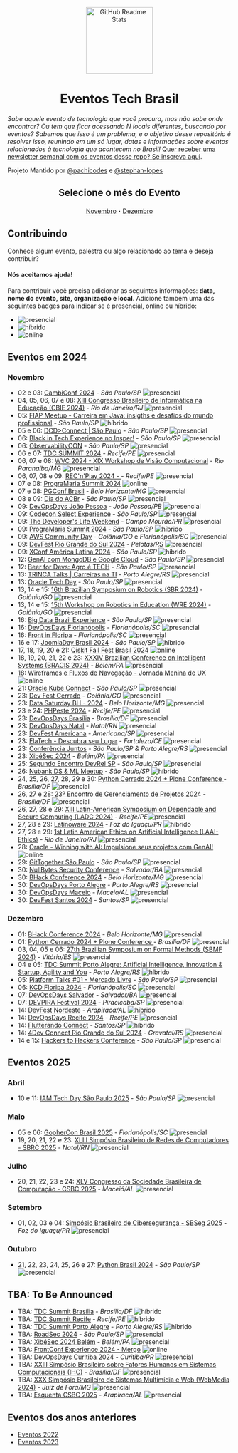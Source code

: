 <p class="header" align="center">
 <img width="150px" src="https://raw.githubusercontent.com/Abacatinhos/agenda-tech-brasil/main/assets/abacatinhos.svg" align="center" alt="GitHub Readme Stats" />
 <h1 align="center">Eventos Tech Brasil</h1> 
</p>

_Sabe aquele evento de tecnologia que você procura, mas não sabe onde encontrar? Ou tem que ficar acessando N locais diferentes, buscando por eventos? Sabemos que isso é um problema, e o objetivo desse repositório é resolver isso, reunindo em um só lugar, datas e informações sobre eventos relacionados à tecnologia que acontecem no Brasil!_ 
[Quer receber uma newsletter semanal com os eventos desse repo? Se inscreva aqui](https://www.linkedin.com/newsletters/agenda-tech-7235284852013494272/).


Projeto Mantido por [@pachicodes](https://github.com/pachicodes) e [@stephan-lopes](https://github.com/stephan-lopes)

<h2 align="center">Selecione o mês do Evento</h2>
<p class="navigation" align="center">
    <a href="#novembro">Novembro</a>・<a href="#dezembro">Dezembro</a>
</p>

## Contribuindo

Conhece algum evento, palestra ou algo relacionado ao tema e deseja contribuir?

#### Nós aceitamos ajuda!

Para contribuir você precisa adicionar as seguintes informações: **data, nome do evento, site, organização e local**. Adicione também uma das seguintes badges para indicar se é presencial, online ou híbrido:

- ![presencial]
- ![híbrido]
- ![online]

## Eventos em 2024
<!-- ANO2024:START -->

### Novembro
<!-- NOVEMBRO:START -->

- 02 e 03: [GambiConf 2024](https://gambiconf.dev/) - _São Paulo/SP_ ![presencial]
- 04, 05, 06, 07 e 08: [XIII Congresso Brasileiro de Informática na Educação (CBIE 2024)](https://cbie.sbc.org.br/2024/) - _Rio de Janeiro/RJ_ ![presencial]
- 05: [FIAP Meetup - Carreira em Java: insigths e desafios do mundo profissional](https://www.meetup.com/fiapmeetups/events/304166526) - _São Paulo/SP_ ![híbrido]
- 05 e 06: [DCD>Connect | São Paulo](https://www.datacenterdynamics.com/br/dcd-connect/dcdconnect-sao-paulo/2024/) - _São Paulo/SP_ ![presencial]
- 06: [Black in Tech Experience no Insper!](https://www.insper.edu.br/pt/eventos/2024/11/black-in-tech-experience) - _São Paulo/SP_ ![presencial]
- 06: [ObservabilityCON](https://grafana.com/pt-br/events/observabilitycon-on-the-road/2024/sao-paulo/?li_fat_id=3c741945-32bf-45ab-9ef8-2ac47630a9ac&src=li&mdm=cpc&camp=ocr-2024-sao-paulo) - _São Paulo/SP_ ![presencial]
- 06 e 07: [TDC SUMMIT 2024](https://thedevconf.com/tdc/2024/summit-recife/) - _Recife/PE_ ![presencial]
- 06, 07 e 08: [WVC 2024 - XIX Workshop de Visão Computacional](https://wvc2024.ufv.br/) - _Rio Paranaíba/MG_ ![presencial]
- 06, 07, 08 e 09: [REC'n'Play 2024 - ](https://recnplay.pe/) - _Recife/PE_ ![presencial]
- 07 e 08: [PrograMaria Summit 2024](https://doity.com.br/programaria-summit-2024) ![online]
- 07 e 08: [PGConf.Brasil](https://2024.pgconf.com.br/) - _Belo Horizonte/MG_ ![presencial]
- 08 e 09: [Dia do ACBr](https://www.diadoacbr.com.br/) - _São Paulo/SP_ ![presencial]
- 09: [DevOpsDays João Pessoa](https://devopsdays.org/events/2024-joao-pessoa/welcome/) - _João Pessoa/PB_ ![presencial]
- 09: [Codecon Select Experience](https://codecon.dev/select) - _São Paulo/SP_ ![presencial]
- 09: [The Developer's Life Weekend](https://weekend.developerslife.tech/inscricao) - _Campo Mourão/PR_ ![presencial]
- 09: [PrograMaria Summit 2024](https://doity.com.br/programaria-summit-2024) - _São Paulo/SP_ ![híbrido]
- 09: [AWS Community Day](https://awscommunityday.com.br/) - _Goiânia/GO_ e _Florianópolis/SC_ ![presencial]
- 09: [DevFest Rio Grande do Sul 2024](https://www.sympla.com.br/evento/devfest-rio-grande-do-sul-2024/2613757) - _Pelotas/RS_ ![presencial]
- 09: [XConf América Latina 2024](https://www.thoughtworks.com/pt-br/about-us/events/xconf/2024/latam) - _São Paulo/SP_ ![híbrido]
- 12: [GenAI com MongoDB e Google Cloud](https://rsvp.withgoogle.com/events/gcloud-encounter-mongodb-sp) - _São Paulo/SP_ ![presencial]
- 12: [Beer for Devs: Agro é TECH](https://eventos.totvs.com/event/beer-for-devs-agro-e-tech) - _São Paulo/SP_ ![presencial]
- 13: [TRINCA Talks | Carreiras na TI](https://gdg.community.dev/events/details/google-gdg-porto-alegre-presents-trinca-talks-carreiras-na-ti/) - _Porto Alegre/RS_ ![presencial]
- 13: [Oracle Tech Day](https://eventreg.oracle.com/profile/web/index.cfm?PKwebID=0x895319abcd&source=WWMK240827P00047:em:ip:ie:pt:::SEV400372767&elq_mid=259996&sh=162218080213260824181422130712140209302801&cmid=WWMK240827P00047C00001) - _São Paulo/SP_ ![presencial]
- 13, 14 e 15: [16th Brazilian Symposium on Robotics (SBR 2024)](https://natalnet.br/sbr2024/) - _Goiânia/GO_ ![presencial]
- 13, 14 e 15: [15th Workshop on Robotics in Education (WRE 2024)](https://www.natalnet.br/wre2024/) - _Goiânia/GO_ ![presencial]
- 16: [Big Data Brazil Experience](https://www.bigdatabrazilexperience.com.br/) - _São Paulo/SP_ ![presencial]
- 16: [DevOpsDays Florianópolis](https://devopsdays.org/events/2024-florianopolis/welcome/) - _Florianópolis/SC_ ![presencial]
- 16: [Front in Floripa](https://frontin.floripa.br/) - _Florianópolis/SC_ ![presencial]
- 16 e 17: [JoomlaDay Brasil 2024](https://joomladaybrasil.com.br) - _São Paulo/SP_ ![híbrido]
- 17, 18, 19, 20 e 21: [Qiskit Fall Fest Brasil 2024](https://qiskit-fall-fest-2024-brasil.github.io/) ![online]
- 18, 19, 20, 21, 22 e 23: [XXXIV Brazilian Conference on Intelligent Systems (BRACIS 2024)](https://bracis.sbc.org.br/2024/) - _Belém/PA_ ![presencial]
- 18: [Wireframes e Fluxos de Navegação - Jornada Menina de UX](https://lu.ma/5e8qthak) ![online]
- 21: [Oracle Kube Connect](https://g1cde62092a80c9-apexstudydb.adb.us-chicago-1.oraclecloudapps.com/ords/r/study/postgresqlday110/home) - _São Paulo/SP_ ![presencial]
- 23: [Dev Fest Cerrado](https://devfestcerrado.com.br/) - _Goiânia/GO_ ![presencial]
- 23: [Data Saturday BH - 2024](https://www.sympla.com.br/evento/data-saturday-belo-horizonte-2024-1097/2597146) - _Belo Horizonte/MG_ ![presencial]
- 23 e 24: [PHPeste 2024](https://phpeste.com.br/) - _Recife/PE_ ![presencial]
- 23: [DevOpsDays Brasília](https://devopsdays.org/events/2024-brasilia/welcome/) - _Brasília/DF_ ![presencial]
- 23: [DevOpsDays Natal](https://devopsdays.org/events/2024-natal/welcome/) - _Natal/RN_ ![presencial]
- 23: [DevFest Americana](https://gdg.community.dev/events/details/google-gdg-americana-presents-devfest-americana-2024/) - _Americana/SP_ ![presencial]
- 23: [ElaTech - Descubra seu Lugar](https://l.instagram.com/?u=https%3A%2F%2Fwww.sympla.com.br%2Fevento%2Felatech-descubra-seu-lugar%2F2667206%3F_gl%3D1%252Aqcayxl%252A_gcl_au%252AMTEyNDMwMzI1Mi4xNzI3MjAyOTU4%252A_ga%252AMTU4Mzc1MTUwOS4xNzEzNTc2NTQw%252A_ga_KXH10SQTZF%252AMTcyNzgzNjkwMy4zLjEuMTcyNzgzNzkyMS41NS4wLjIwMzE2NjI2MTk%26fbclid%3DPAZXh0bgNhZW0CMTEAAabA07gl8IZaGVxqFvoJvac4NsZ0_3sSA0citGqubh7rMMmsmLYi10CeM2M_aem_69xmlAFlvb8IBEjMqtYqtA&e=AT0BATIl_4RASVPdlrhe6GqnennBcCU-FH_qrMxpDy_i5QwTeAiE8LknwS5wCRvbanq0uETe-06EJKejV1wD51_1cAT6Zxjpf2odW-lIe-015AyClm7dUQ) - _Fortaleza/CE_ ![presencial]
- 23: [Conferência Juntos](https://www.conferenciajuntos.com/) - _São Paulo/SP & Porto Alegre/RS_ ![presencial]
- 23: [XibéSec 2024](https://www.sympla.com.br/xibsec-2024__2639304) - _Belém/PA_ ![presencial]
- 25: [Segundo Encontro DevRel SP](https://docs.google.com/forms/d/18MrugSpIATu5nZmBeRN6qmDXKXDtZ_mDLHfOsdpqxHU/edit) - _São Paulo/SP_ ![presencial]
- 26: [Nubank DS & ML Meetup](https://www.gem.com/form?formID=4420bb5c-2f64-4e7c-8991-81a15bcb426e) - _São Paulo/SP_  ![híbrido]
- 24, 25, 26, 27, 28, 29 e 30: [Python Cerrado 2024 + Plone Conference ](https://2024.ploneconf.org/pt-br) - _Brasília/DF_ ![presencial]
- 26, 27 e 28: [23º Encontro de Gerenciamento de Projetos 2024](https://www.sympla.com.br/evento/encontro-de-gerenciamento-de-projetos-2024/2275325?referrer=pmidf.org) - _Brasília/DF_ ![presencial]
- 26, 27, 28 e 29: [XIII Latin-American Symposium on Dependable and Secure Computing (LADC 2024)](https://ladc.sbc.org.br/2024/) - _Recife/PE_![presencial]
- 27, 28 e 29: [Latinoware 2024](https://latinoware.org/) - _Foz do Iguaçu/PR_ ![híbrido]
- 27, 28 e 29: [1st Latin American Ethics on Artificial Intelligence (LAAI-Ethics)](https://laai-ethics.com/en/home-english/) - _Rio de Janeiro/RJ_ ![presencial]
- 28: [Oracle - Winning with AI: Impulsione seus projetos com GenAI!](https://go.oracle.com/LP=145317?elqCampaignId=565639) ![online]
- 29: [GitTogether São Paulo](https://docs.google.com/forms/d/e/1FAIpQLScKnw-PHeAp6pCFvbIk8YIqgXVhqQGBW06wglz3obxFHYFHiQ/viewform) - _São Paulo/SP_ ![presencial]
- 30: [NullBytes Security Conference](https://www.nullbyte-con.org/) - _Salvador/BA_ ![presencial]
- 30: [BHack Conference 2024](https://www.bhack.com.br/) - _Belo Horizonte/MG_ ![presencial]
- 30: [DevOpsDays Porto Alegre](https://devopsdays.org/events/2024-porto-alegre/welcome/) - _Porto Alegre/RS_ ![presencial]
- 30: [DevOpsDays Maceio](https://devopsdays.org/events/2024-maceio/welcome/) - _Maceio/AL_ ![presencial]
- 30: [DevFest Santos 2024](https://www.sympla.com.br/evento/devfest-santos-2024/2553155) - _Santos/SP_ ![presencial]

<!-- NOVEMBRO:END -->

### Dezembro
<!-- DEZEMBRO:START -->

- 01: [BHack Conference 2024](https://www.bhack.com.br/) - _Belo Horizonte/MG_ ![presencial]
- 01: [Python Cerrado 2024 + Plone Conference ](https://2024.ploneconf.org/pt-br) - _Brasília/DF_ ![presencial]
- 03, 04, 05 e 06: [27th Brazilian Symposium on Formal Methods (SBMF 2024)](https://sbmf24.ifes.edu.br/) - _Vitória/ES_ ![presencial]
- 04 e 05: [TDC Summit Porto Alegre: Artificial Intelligence, Innovation & Startup, Agility and You](https://thedevconf.com/tdc/2024/summit-porto-alegre/) - _Porto Alegre/RS_ ![híbrido]
- 05: [Platform Talks #01 - Mercado Livre](https://lu.ma/vpyeh9o3) - _São Paulo/SP_ ![presencial]
- 06: [KCD Floripa 2024](https://community.cncf.io/events/details/cncf-kcd-brasil-presents-kcd-floripa-brasil-2024-1/) - _Florianópolis/SC_ ![presencial]
- 07: [DevOpsDays Salvador](https://devopsdays.org/events/2024-salvador/welcome/) - _Salvador/BA_ ![presencial]
- 07: [DEVPIRA Festival 2024](https://www.devpira.com.br/eventos/devpira-festival-2024) - _Piracicaba/SP_ ![presencial]
- 14: [DevFest Nordeste](https://doity.com.br/devfest-nordeste-2024) - _Arapiraca/AL_ ![híbrido]
- 14: [DevOpsDays Recife 2024](https://devopsdays.org/events/2024-recife/welcome/) - _Recife/PE_ ![presencial]
- 14: [Flutterando Connect](https://connect.flutterando.com.br/) - _Santos/SP_ ![híbrido]
- 14: [4Dev Connect Rio Grande do Sul 2024](https://www.sympla.com.br/evento/4dev-connect-rio-grande-do-sul-2024/2704715) - _Gravataí/RS_ ![presencial]
- 14 e 15: [Hackers to Hackers Conference](https://www.h2hc.com.br/?ref=agendati.com.br) - _São Paulo/SP_ ![presencial]

<!-- DEZEMBRO:END -->

<!-- ANO2024:END -->

## Eventos 2025
<!-- ANO2025:START -->

<!-- JANEIRO:START -->
<!-- JANEIRO:END -->
<!-- FEVEREIRO:START -->
<!-- FEVEREIRO:END -->
<!-- MARÇO:START -->
<!-- MARÇO:END -->

### Abril
<!-- ABRIL:START -->

- 10 e 11: [IAM Tech Day São Paulo 2025](https://iamtechday.org/eventos/iam-tech-day-sao-paulo-abril-2025-presencial) - _São Paulo/SP_ ![presencial]

<!-- ABRIL:END -->

### Maio
<!-- MAIO:START -->

- 05 e 06: [GopherCon Brasil 2025](https://www.blueticket.com.br/evento/35079/gophercon-brasil-2025) - _Florianópolis/SC_ ![presencial]
- 19, 20, 21, 22 e 23: [XLIII Simpósio Brasileiro de Redes de Computadores - SBRC 2025](https://sbrc.sbc.org.br/2025) - _Natal/RN_ ![presencial]

<!-- MAIO:END -->

### Julho
<!-- JULHO:START -->

- 20, 21, 22, 23 e 24: [XLV Congresso da Sociedade Brasileira de Computação - CSBC 2025](https://csbc.sbc.org.br/2025/) - _Maceió/AL_ ![presencial]
  
<!-- JULHO:END -->

### Setembro
<!-- SETEMBRO:START -->

- 01, 02, 03 e 04: [Simpósio Brasileiro de Cibersegurança - SBSeg 2025](https://sbseg2025.ppgia.pucpr.br/) - _Foz do Iguaçu/PR_ ![presencial]

<!-- SETEMBRO:END -->

### Outubro
<!-- OUTUBRO:START -->

- 21, 22, 23, 24, 25, 26 e 27: [Python Brasil 2024](https://2025.pythonbrasil.org.br/) - _São Paulo/SP_ ![presencial]

<!-- OUTUBRO:END -->

<!-- NOVEMBRO:START -->
<!-- NOVEMBRO:END -->
<!-- DEZEMBRO:START -->
<!-- DEZEMBRO:END -->

<!-- ANO2025:END -->

## TBA: To Be Announced
<!-- Essa seção são de eventos que estão previstos para acontecer no ano mas ainda não tem mês, ou dia definidos -->
<!-- TBA:START -->

- TBA: [TDC Summit Brasília](https://thedevconf.com/tdc/2024/summit-brasilia/) - _Brasília/DF_ ![híbrido]
- TBA: [TDC Summit Recife](https://thedevconf.com/tdc/2024/summit-recife/) - _Recife/PE_ ![híbrido]
- TBA: [TDC Summit Porto Alegre](https://thedevconf.com/tdc/2024/summit-porto-alegre/) - _Porto Alegre/RS_ ![híbrido]
- TBA: [RoadSec 2024](https://www.roadsec.com.br) - _São Paulo/SP_ ![presencial]
- TBA: [XibéSec 2024 Belém](.) - _Belém/PA_ ![presencial]
- TBA: [FrontConf Experience 2024 - Mergo](https://www.mergo.com.br/eventos/frontconfxp/) ![online]
- TBA: [DevOpsDays Curitiba 2024](https://devopsdays.org/events/2024-curitiba/welcome/) - _Curitiba/PR_ ![presencial]
- TBA: [XXIII Simpósio Brasileiro sobre Fatores Humanos em Sistemas Computacionais (IHC)](https://www.sbc.org.br/eventos/calendario-de-eventos/evento/657/xxiii-simposio-brasileiro-sobre-fatores-humanos-em-sistemas-computacionais-ihc) - _Brasília/DF_ ![presencial]
- TBA: [XXX Simpósio Brasileiro de Sistemas Multimídia e Web (WebMedia 2024)](https://www.sbc.org.br/eventos/calendario-de-eventos/evento/669/xxx-simposio-brasileiro-de-sistemas-multimidia-e-web-webmedia-2024) - _Juiz de Fora/MG_ ![presencial]
- TBA: [Esquenta CSBC 2025](https://csbc.sbc.org.br/2025/) - _Arapiraca/AL_ ![presencial]

<!-- TBA:END -->

## Eventos dos anos anteriores

- [Eventos 2022](https://github.com/Abacatinhos/eventos-tech-brasil/blob/main/arquivo/2022.md)
- [Eventos 2023](https://github.com/Abacatinhos/eventos-tech-brasil/blob/main/arquivo/2023.md)

<!--LINK DAS BADGES:START-->

[presencial]: https://img.shields.io/static/v1?label=&message=presencial&color=blue
[híbrido]: https://img.shields.io/static/v1?label=&message=h%C3%ADbrido&color=red
[online]: https://img.shields.io/static/v1?label=&message=online&color=purple

<!--LINK DAS BADGES:END-->
